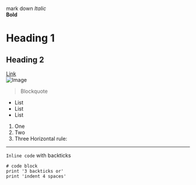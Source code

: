 mark down
*Italic*	
**Bold**	
# Heading 1	
## Heading 2	
[Link](http://a.com)	
![Image](https://hips.hearstapps.com/hmg-prod.s3.amazonaws.com/images/best-girl-cat-names-1606245046.jpg?crop=0.668xw:1.00xh;0.126xw,0&resize=640:*)	
> Blockquote	
* List
* List
* List
1. One
2. Two
3. Three
Horizontal rule:

---
`Inline code` with backticks
```
# code block
print '3 backticks or'
print 'indent 4 spaces'
```
